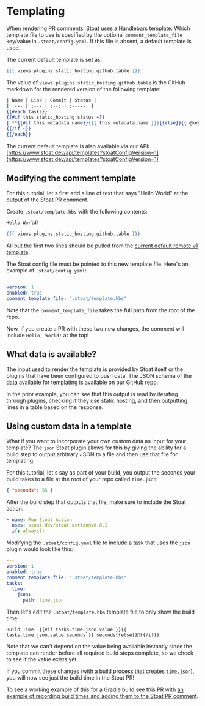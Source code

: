 # Templating

When rendering PR comments, Stoat uses a [Handlebars](https://handlebarsjs.com/) template.
Which template file to use is specified by the optional `comment_template_file` key/value in `.stoat/config.yaml`.
If this file is absent, a default template is used. 

The current default template is set as:
```hbs
{{{ views.plugins.static_hosting.github.table }}}
```

The value of `views.plugins.static_hosting.github.table` is the GitHub markdown for the rendered version of the following template:
```hbs
| Name | Link | Commit | Status |
| :--- | :--- | :--: | :-----: |
{{#each tasks}}
{{#if this.static_hosting.status ~}}
| **{{#if this.metadata.name}}{{{ this.metadata.name }}}{{else}}{{ @key }}{{/if}}** | [Visit]({{ this.static_hosting.link }}) | {{ this.static_hosting.sha }} | {{{ this.static_hosting.status }}} |
{{/if ~}}
{{/each}}
```

The current default template is also available via our API: [https://www.stoat.dev/api/templates?stoatConfigVersion=1](https://www.stoat.dev/api/templates?stoatConfigVersion=1)

## Modifying the comment template

For this tutorial, let's first add a line of text that says "Hello World" at the output of the Stoat PR comment.

Create `.stoat/template.hbs` with the following contents:
```hbs title=".stoat/template.hbs"
Hello World!

{{{ views.plugins.static_hosting.github.table }}}
```

All but the first two lines should be pulled from the [current default remote v1 template](https://www.stoat.dev/api/templates?stoatConfigVersion=1).

The Stoat config file must be pointed to this new template file. Here's an example of `.stoat/config.yaml`:
```yaml title=".stoat/config.yaml"
---
version: 1
enabled: true
comment_template_file: ".stoat/template.hbs"
```

Note that the `comment_template_file` takes the full path from the root of the repo.

Now, if you create a PR with these two new changes, the comment will include `Hello, World!` at the top! 

## What data is available?

The input used to render the template is provided by Stoat itself or the plugins that have been configured to push data. 
The JSON schema of the data available for templating is [available on our GitHub repo](https://github.com/stoat-dev/stoat-action/blob/main/src/schemas/stoatConfigSchemaRendered.json).

In the prior example, you can see that this output is read by iterating through plugins, checking if they use static hosting, and then outputting lines in a table based on the response.

## Using custom data in a template

What if you want to incorporate your own custom data as input for your template? The `json` Stoat plugin allows for this by giving the ability for a build step to 
output arbitrary JSON to a file and then use that file for templating. 

For this tutorial, let's say as part of your build, you output the seconds your build takes to a file at the root of your repo called `time.json`:
```json title="time.json"
{ "seconds": 55 }
```

After the build step that outputs that file, make sure to include the Stoat action:
```yaml
- name: Run Stoat Action
  uses: stoat-dev/stoat-action@v0.0.2
  if: always()
```

Modifying the `.stoat/config.yaml` file to include a task that uses the `json` plugin would look like this:
```yaml title=".stoat/config.yaml"
---
version: 1
enabled: true
comment_template_file: ".stoat/template.hbs"
tasks:
  time:
    json:
      path: time.json
```

Then let's edit the `.stoat/template.hbs` template file to only show the build time:
```
Build Time: {{#if tasks.time.json.value }}{{ tasks.time.json.value.seconds }} seconds{{else}}🔄{{/if}}
```

Note that we can't depend on the value being available instantly since the template can render before all required build steps complete, so
we check to see if the value exists yet.

If you commit these changes (with a build process that creates `time.json`), you will now see just the build time in the Stoat PR!

To see a working example of this for a Gradle build see this PR with [an example of recording build times and adding them to the Stoat PR comment](https://github.com/stoat-dev/examples/pull/2/files).
